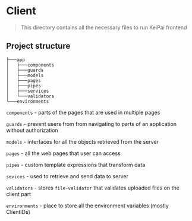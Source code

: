 # Client

> This directory contains all the necessary files to run KeiPai frontend

## Project structure

```
├───app
│   ├───components
│   ├───guards
│   ├───models
│   ├───pages
│   ├───pipes
│   ├───services
│   └───validators
└───environments
```

`components` - parts of the pages that are used in multiple pages

`guards` - prevent users from from navigating to parts of an application without authorization

`models` - interfaces for all the objects retrieved from the server

`pages` - all the web pages that user can access

`pipes` - custom template expressions that transform data

`sevices` - used to retrieve and send data to server

`validators` - stores `file-validator` that validates uploaded files on the client part

`environments` - place to store all the environment variables (mostly ClientIDs)